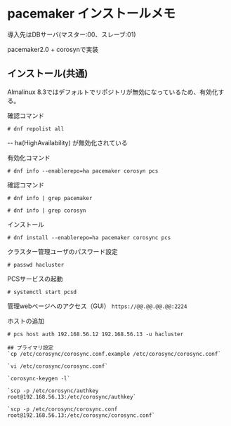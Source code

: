 # pacemaker インストールメモ
導入先はDBサーバ(マスター:00、スレーブ:01)

pacemaker2.0 + corosynで実装

## インストール(共通)
Almalinux 8.3ではデフォルトでリポジトリが無効になっているため、有効化する。

確認コマンド

```shell
# dnf repolist all
```
-- ha(HighAvailability) が無効化されている

有効化コマンド

```shell
# dnf info --enablerepo=ha pacemaker corosyn pcs
```

確認コマンド

```shell
# dnf info | grep pacemaker
```

```shell
# dnf info | grep corosyn
```

インストール

```shell
# dnf install --enablerepo=ha pacemaker corosync pcs
```

クラスター管理ユーザのパスワード設定
```shell
# passwd hacluster
```

PCSサービスの起動

```shell
# systemctl start pcsd
```

管理webページへのアクセス（GUI）
`https://@@.@@.@@.@@:2224`

ホストの追加

```shell
# pcs host auth 192.168.56.12 192.168.56.13 -u hacluster
```

```
## プライマリ設定
`cp /etc/corosync/corosync.conf.example /etc/corosync/corosync.conf`

`vi /etc/corosync/corosync.conf`

`corosync-keygen -l`

`scp -p /etc/corosync/authkey root@192.168.56.13:/etc/corosync/authkey`

`scp -p /etc/corosync/corosync.conf root@192.168.56.13:/etc/corosync/corosync.conf`
```